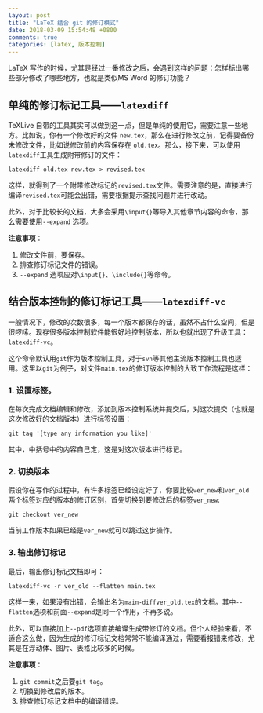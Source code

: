 ```yaml
---
layout: post
title: "LaTeX 结合 git 的修订模式"
date: 2018-03-09 15:54:48 +0800
comments: true
categories: [latex, 版本控制]
---
```

LaTeX 写作的时候，尤其是经过一番修改之后，会遇到这样的问题：怎样标出哪些部分修改了哪些地方，也就是类似MS Word 的修订功能？

<!--more-->

## 单纯的修订标记工具——```latexdiff```

TeXLive 自带的工具其实可以做到这一点，但是单纯的使用它，需要注意一些地方。比如说，你有一个修改好的文件 ```new.tex```，那么在进行修改之前，记得要备份未修改文件，比如说修改前的内容保存在 ```old.tex```。那么，接下来，可以使用```latexdiff```工具生成附带修订的文件：

	latexdiff old.tex new.tex > revised.tex

这样，就得到了一个附带修改标记的```revised.tex```文件。需要注意的是，直接进行编译```revised.tex```可能会出错，需要根据提示查找问题并进行改动。

此外，对于比较长的文档，大多会采用```\input{}```等导入其他章节内容的命令，那么需要使用```--expand``` 选项。

**注意事项**：

1. 修改文件前，要保存。
2. 排查修订标记文件的错误。
3. ```--expand``` 选项应对```\input{}```、```\include{}```等命令。


## 结合版本控制的修订标记工具——```latexdiff-vc```
一般情况下，修改的次数很多，每一个版本都保存的话，虽然不占什么空间，但是很啰嗦。现存很多版本控制软件能很好地控制版本，所以也就出现了升级工具：```latexdiff-vc```。

这个命令默认用```git```作为版本控制工具，对于```svn```等其他主流版本控制工具也适用。这里以```git```为例子，对文件```main.tex```的修订版本控制的大致工作流程是这样：

### 1. 设置标签。
在每次完成文档编辑和修改，添加到版本控制系统并提交后，对这次提交（也就是这次修改好的文档版本）进行标签设置：

	git tag '[type any information you like]'

其中，中括号中的内容自己定，这是对这次版本进行标记。

### 2. 切换版本
假设你在写作的过程中，有许多标签已经设定好了，你要比较```ver_new```和```ver_old```两个标签对应的版本的修订区别，首先切换到要修改后的标签```ver_new```:

	git checkout ver_new

当前工作版本如果已经是```ver_new```就可以跳过这步操作。

### 3. 输出修订标记
最后，输出修订标记文档即可：

	latexdiff-vc -r ver_old --flatten main.tex

这样一来，如果没有出错，会输出名为```main-diffver_old.tex```的文档。其中```--flatten```选项和前面```--expand```是同一个作用，不再多说。

此外，可以直接加上```--pdf```选项直接编译生成带修订的文档。但个人经验来看，不适合这么做，因为生成的修订标记文档常常不能编译通过，需要看报错来修改，尤其是在浮动体、图片、表格比较多的时候。

**注意事项**：

1. ```git commit```之后要```git tag```。
2. 切换到修改后的版本。
3. 排查修订标记文档中的编译错误。 